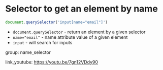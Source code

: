 # Selector to get an element by name

```javascript
document.querySelector('input[name="email"]')
```

- `document.querySelector` - return an element by a given selector
- `name="email"` - name attribute value of a given element
- `input` - will search for inputs

group: name_selector


link_youtube: https://youtu.be/7gn12VDdy90
